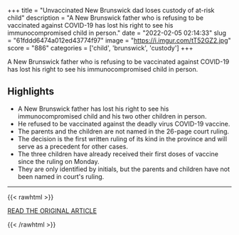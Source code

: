 +++
title = "Unvaccinated New Brunswick dad loses custody of at-risk child"
description = "A New Brunswick father who is refusing to be vaccinated against COVID-19 has lost his right to see his immunocompromised child in person."
date = "2022-02-05 02:14:33"
slug = "61fddd6474a012ed43774f97"
image = "https://i.imgur.com/tT52GZ2.jpg"
score = "886"
categories = ['child', 'brunswick', 'custody']
+++

A New Brunswick father who is refusing to be vaccinated against COVID-19 has lost his right to see his immunocompromised child in person.

## Highlights

- A New Brunswick father has lost his right to see his immunocompromised child and his two other children in person.
- He refused to be vaccinated against the deadly virus COVID-19 vaccine.
- The parents and the children are not named in the 26-page court ruling.
- The decision is the first written ruling of its kind in the province and will serve as a precedent for other cases.
- The three children have already received their first doses of vaccine since the ruling on Monday.
- They are only identified by initials, but the parents and children have not been named in court's ruling.

---

{{< rawhtml >}}
  <p class="article-category">
    <a target="_blank" href="https://www.cbc.ca/news/canada/new-brunswick/unvaccinated-dad-loses-custody-of-at-risk-child-1.6338484">READ THE ORIGINAL ARTICLE</a>
  </p>
{{< /rawhtml >}}
